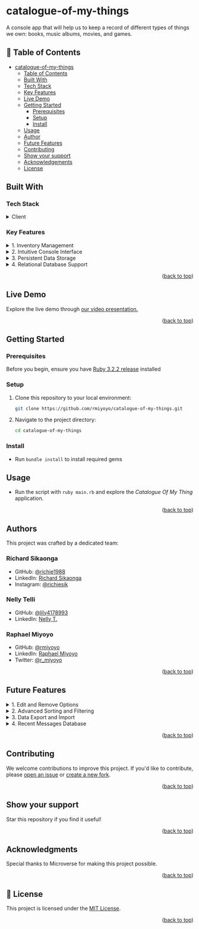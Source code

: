 <a name="readme-top"></a>

# catalogue-of-my-things <a name="catalogue-of-my-things"></a>
A console app that will help us to keep a record of different types of things we own: books, music albums, movies, and games.

## 📗 Table of Contents <a name="table-of-contents"></a>

- [catalogue-of-my-things](#catalogue-of-my-things)
  - [Table of Contents](#table-of-contents)
  - [Built With ](#built-with)
  - [Tech Stack ](#tech-stack)
  - [Key Features ](#key-features)
  - [Live Demo ](#live-demo)
  - [Getting Started ](#getting-started)
    - [Prerequisites ](#prerequisites)
    - [Setup ](#setup)
    - [Install ](#install)
  - [Usage ](#usage)
  - [Author ](#author)
  - [Future Features ](#future-features)
  - [Contributing ](#contributing)
  - [Show your support ](#show-your-support)
  - [Acknowledgements ](#acknowledgements)
  - [License ](#license)

## **Built With** <a name="built-with"></a>

### **Tech Stack**  <a name="tech-stack"></a>

<details>
  <summary>Client</summary>
    <li><a href="https://www.ruby-lang.org/en/">Ruby</a></li>
</details>

### **Key Features**  <a name="key-features"></a>

<details>
  <summary>1. Inventory Management</summary>
    <li>Manage books, music albums, movies, and games.</li>
    <li>Options to list, add, and organize items.</li>
</details>
<details>
  <summary>2. Intuitive Console Interface</summary>
    <li>User-friendly menu-driven system.</li>
    <li>Seamless interaction and navigation.</li>
</details>
<details>
  <summary>3. Persistent Data Storage</summary>
    <li>Save item details using JSON files.</li>
    <li>Preserves collections between sessions.</li>
</details>
<details>
  <summary>4. Relational Database Support</summary>
    <li>Schema.sql for relational database structure.</li>
</details>

<p align="right">(<a href="#readme-top">back to top</a>)</p>


## **Live Demo**<a name="live-demo"></a>

Explore the live demo through [our video presentation.]()

<p align="right">(<a href="#readme-top">back to top</a>)</p>

## **Getting Started**<a name="getting-started"></a>

### **Prerequisites**  <a name="prerequisites"></a>

Before you begin, ensure you have [Ruby 3.2.2 release](https://www.ruby-lang.org/en/downloads/) installed

### **Setup** <a name="setup"></a>

1. Clone this repository to your local environment:

   ```bash
   git clone https://github.com/rmiyoyo/catalogue-of-my-things.git
   ```

2. Navigate to the project directory:

   ```bash
   cd catalogue-of-my-things
   ```

### **Install**<a name="install"></a>

- Run `bundle install` to install required gems

## **Usage**<a name="usage"></a>

- Run the script with `ruby main.rb` and explore the _Catalogue Of My Thing_ application.

<p align="right">(<a href="#readme-top">back to top</a>)</p>

## **Authors** <a name="author"></a>

This project was crafted by a dedicated team:

### Richard Sikaonga

- GitHub: [@richie1988](https://github.com/richie1988)
- LinkedIn: [Richard Sikaonga](https://www.linkedin.com/in/richard-sikaonga-039940275/)
- Instagram: [@richiesik](https://www.instagram.com/richiesik/)

### Nelly Telli

- GitHub: [@lily4178993](https://github.com/lily4178993)
- LinkedIn: [Nelly T.](https://www.linkedin.com/in/nellytelli)

### Raphael Miyoyo

- GitHub: [@rmiyoyo](https://github.com/rmiyoyo)
- LinkedIn: [Raphael Miyoyo](https://www.linkedin.com/in/raphael-miyoyo/)
- Twitter: [@r_miyoyo](https://twitter.com/r_miyoyo)

<p align="right">(<a href="#readme-top">back to top</a>)</p>

## **Future Features** <a name="future-features"></a>

<details>
  <summary>1. Edit and Remove Options</summary>
    <li>Modify details of existing items.</li>
    <li>Remove unwanted items from the inventory.</li>
</details>
<details>
  <summary>2. Advanced Sorting and Filtering</summary>
    <li>Sort and filter items based on various criteria.</li>
    <li>Enhance organization and accessibility.</li>
</details>
<details>
  <summary>3. Data Export and Import</summary>
    <li>Allow users to export and import their data.</li>
    <li>Facilitate data backup and migration.</li>
</details>
<details>
  <summary>4. Recent Messages Database</summary>
    <li>Store recent messages for reference</li>
    <li>Access a log of recent interactions.</li>
</details>

<p align="right">(<a href="#readme-top">back to top</a>)</p>


## **Contributing** <a name="contributing"></a>

We welcome contributions to improve this project. If you'd like to contribute, please [open an issue](https://github.com/rmiyoyo/catalogue-of-my-things/issues) or [create a new fork](https://github.com/rmiyoyo/catalogue-of-my-things/fork).

<p align="right">(<a href="#readme-top">back to top</a>)</p>

## **Show your support** <a name="support"></a>

Star this repository if you find it useful!

<p align="right">(<a href="#readme-top">back to top</a>)</p>


## **Acknowledgments** <a name="acknowledgements"></a>

Special thanks to Microverse for making this project possible.

<p align="right">(<a href="#readme-top">back to top</a>)</p>

## 📝 License <a name="license"></a>

This project is licensed under the [MIT License](./LICENSE).

<p align="right">(<a href="#readme-top">back to top</a>)</p>
